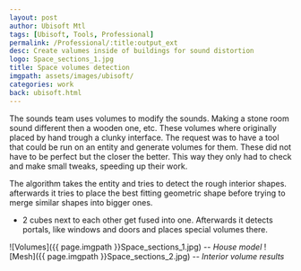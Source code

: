 ```yaml
---
layout: post
author: Ubisoft Mtl
tags: [Ubisoft, Tools, Professional]
permalink: /Professional/:title:output_ext
desc: Create valumes inside of buildings for sound distortion
logo: Space_sections_1.jpg
title: Space volumes detection
imgpath: assets/images/ubisoft/
categories: work
back: ubisoft.html
---
```


The sounds team uses volumes to modify the sounds. Making a stone room sound different then a wooden one, etc. These volumes where originally placed by hand trough a clunky interface. The request was to have a tool that could be run on an entity and generate volumes for them.  These did not have to be perfect but the closer the better. This way they only had to check and make small tweaks, speeding up their work.

The algorithm takes the entity and tries to detect the rough interior shapes. afterwards it tries to place the best fitting geometric shape before trying to merge similar shapes into bigger ones.
- 2 cubes next to each other get fused into one.
Afterwards it detects portals, like windows and doors and places special volumes there.

![Volumes]({{ page.imgpath }}Space_sections_1.jpg)
-- *House model*
![Mesh]({{ page.imgpath }}Space_sections_2.jpg)
-- *Interior volume results*